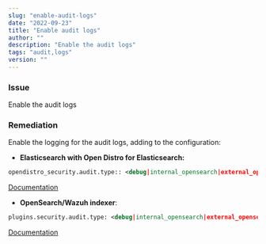 ```yaml
---
slug: "enable-audit-logs"
date: "2022-09-23"
title: "Enable audit logs"
author: ""
description: "Enable the audit logs"
tags: "audit,logs"
version: ""
---
```


### Issue
Enable the audit logs

### Remediation

Enable the logging for the audit logs, adding to the configuration:

- **Elasticsearch with Open Distro for Elasticsearch:**
```xml
opendistro_security.audit.type:: <debug|internal_opensearch|external_opensearch|webhook|log4j>
```

[Documentation](https://opendistro.github.io/for-elasticsearch-docs/docs/security/audit-logs/)

- **OpenSearch/Wazuh indexer**:

```xml
plugins.security.audit.type: <debug|internal_opensearch|external_opensearch|webhook|log4j>
```

[Documentation](https://opensearch.org/docs/1.2/security-plugin/audit-logs/storage-types/)
